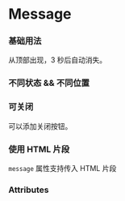 # Message
### 基础用法
从顶部出现，3 秒后自动消失。
<ClientOnly>
  <Message-Default></Message-Default>
</ClientOnly>
### 不同状态 && 不同位置
<ClientOnly>
  <Message-Status></Message-Status>
</ClientOnly>

### 可关闭
可以添加关闭按钮。
<ClientOnly>
  <Message-Close></Message-Close>
</ClientOnly>
### 使用 HTML 片段
`message` 属性支持传入 HTML 片段
<ClientOnly>
  <Message-Html></Message-Html>
</ClientOnly>
### Attributes
